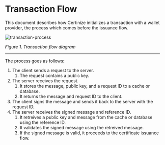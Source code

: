 # Transaction Flow

This document describes how Certinize initializes a transaction with a wallet provider, the process which comes before the issuance flow.

![transaction-process](https://user-images.githubusercontent.com/65858941/196440691-33b98288-a274-449c-b429-7c39efd7e9bb.jpg)

*Figure 1. Transaction flow diagram*

---

The process goes as follows:

1. The client sends a request to the server.
    1. The request contains a public key.
2. The server receives the request.
    1. It stores the message, public key, and a request ID to a cache or database.
    2. It returns the message and request ID to the client.
3. The client signs the message and sends it back to the server with the request ID.
4. The server receives the signed message and reference ID.
    1. It retreives a public key and message from the cache or database using the reference ID.
    2. It validates the signed message using the retreived message.
    3. If the signed message is valid, it proceeds to the certificate issuance flow.
  
